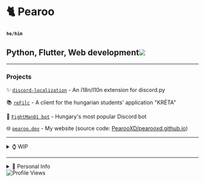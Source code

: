 # 🐈 Pearoo
### <sup>`he/him`</sup>
## Python, Flutter, Web development![](https://hit.yhype.me/github/profile?user_id=63553775)
------
### Projects

✨ [`discord-localization`](https://pypi.org/project/discord-localization) - An i18n/l10n extension for discord.py

📚 [`reFilc`](https://refilc.hu/) - A client for the hungarian students' application "KRÉTA"

🤖 [`FightMan01 bot`](https://fightman01bot.hu/) - Hungary's most popular Discord bot

🌐 [`pearoo.dev`](https://pearoo.dev/) - My website (source code: [PearooXD/pearooxd.github.io](https://github.com/PearooXD/pearooxd.github.io))

------
<details>
  <summary>⌚ WIP</summary>
<sup>(some projects I'm working on behind the scenes)</sup>

## Codename: Lumin
- Refactoring the code of Hungary's most popular bot and making a localized international version

## Youtube
- [`Link`](https://youtube.com/Pearoo)
</details>

-------
<details>
  <summary>👤 Personal Info</summary>

👋 My name is **Dominik**, I'm a Hungarian high school student, learning software development.

📍 I live in **Budapest**, the capital of Hungary.

💬 I speak **English** as a second language, and I want to learn how to speak Russian, Polish, German and Japanese in the future.

🤔 You might know me from Discord, as I'm active in Sound's World, and I was active in No Text To Speech's server.
</details>
<img src="https://komarev.com/ghpvc/?username=pearooxd&color=red" alt="Profile Views">
